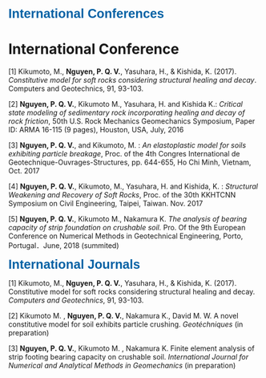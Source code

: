 
<span style="color: #0362a5; font-family: Arial; font-size: 1.8em;">**International Conferences**</span> <br />

<h1> International Conference </h1>

[1]  Kikumoto, M., **Nguyen, P. Q. V.**, Yasuhara, H., & Kishida, K. (2017). *Constitutive model for soft rocks considering structural healing and decay*. Computers and Geotechnics, 91, 93-103.

[2]  **Nguyen, P. Q. V.**, Kikumoto M., Yasuhara, H. and Kishida K.: *Critical state modeling of sedimentary rock incorporating healing and decay of rock friction*, 50th U.S. Rock Mechanics Geomechanics Symposium, Paper ID: ARMA 16-115 (9 pages), Houston, USA, July, 2016

[3]  **Nguyen, P. Q. V.**, and Kikumoto, M. : *An elastoplastic model for soils exhibiting particle breakage*, Proc. of the 4th Congres International de Geotechnique-Ouvrages-Structures, pp. 644-655, Ho Chi Minh, Vietnam, Oct. 2017

[4]  **Nguyen, P. Q. V.**, Kikumoto, M., Yasuhara, H. and Kishida, K. : *Structural Weakening and Recovery of Soft Rocks*, Proc. of the 30th KKHTCNN Symposium on Civil Engineering, Taipei, Taiwan. Nov. 2017

[5]  **Nguyen, P. Q. V.**, Kikumoto M., Nakamura K. *The analysis of bearing capacity of strip foundation on crushable soil.* Pro. Of the 9th European Conference on Numerical Methods in Geotechnical Engineering, Porto, Portugal．June, 2018 (summited)



<span style="color: #0362a5; font-family: Arial; font-size: 1.8em;">**International Journals**</span> <br />

[1]  Kikumoto, M., **Nguyen, P. Q. V.**, Yasuhara, H., & Kishida, K. (2017). Constitutive model for soft rocks considering structural healing and decay. *Computers and Geotechnics*, 91, 93-103.

[2]  Kikumoto M. , **Nguyen, P. Q. V.**, Nakamura K.,  David M. W. A novel constitutive model for soil exhibits particle crushing. *Geotéchniques* (in preparation)

[3]  **Nguyen, P. Q. V.**, Kikumoto M. , Nakamura K. Finite element analysis of strip footing bearing capacity on crushable soil. *International Journal for Numerical and Analytical Methods in Geomechanics* (in preparation)​
